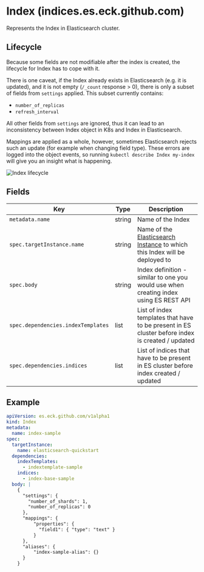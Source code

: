 # Index (indices.es.eck.github.com)

Represents the Index in Elasticsearch cluster.

## Lifecycle
Because some fields are not modifiable after the index is created, 
the lifecycle for Index has to cope with it. 

There is one caveat, if the Index already exists in Elasticsearch
(e.g. it is updated), and it is not empty (`/_count` response > 0),
there is only a subset of fields from `settings` applied. This subset
currently contains:
- `number_of_replicas`
- `refresh_interval`

All other fields from `settings` are ignored, thus it can lead to 
an inconsistency between Index object in K8s and Index in Elasticsearch.

Mappings are applied as a whole, however, sometimes Elasticsearch rejects
such an update (for example when changing field type). These errors
are logged into the object events, so running 
`kubectl describe Index my-index` will give you an insight what is happening.

![Index lifecycle](index-lifecycle.svg "Index lifecycle")

## Fields

| Key                                | Type   | Description                                                                                                |
|------------------------------------|--------|------------------------------------------------------------------------------------------------------------|
| `metadata.name`                    | string | Name of the Index                                                                                          |
| `spec.targetInstance.name`         | string | Name of the [Elasticsearch Instance](cr_elasticsearch_instance.md) to which this Index will be deployed to |
| `spec.body`                        | string | Index definition - similar to one you would use when creating index using ES REST API                      |
| `spec.dependencies.indexTemplates` | list   | List of index templates that have to be present in ES cluster before index is created / updated            |
| `spec.dependencies.indices`        | list   | List of indices that have to be present in ES cluster before index created / updated                       |

## Example
```yaml
apiVersion: es.eck.github.com/v1alpha1
kind: Index
metadata:
  name: index-sample
spec:
  targetInstance:
    name: elasticsearch-quickstart
  dependencies:
    indexTemplates:
      - indextemplate-sample
    indices:
      - index-base-sample
  body: |
    {
      "settings": {
        "number_of_shards": 1,
        "number_of_replicas": 0
      },
      "mappings": {
          "properties": {
            "field1": { "type": "text" }
          }
      },
      "aliases": {
          "index-sample-alias": {}
      }
    }
```
